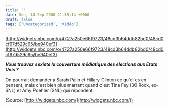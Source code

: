 ```yaml
---
title: ''
date: Sun, 14 Sep 2008 21:38:14 +0000
draft: false
tags: ['Uncategorized', 'Vidéo']
---
```


[http://widgets.nbc.com/o/4727a250e66f9723/48cd3b64ddb82bd0/48cd0cf97d529c95/be940ef3](http://widgets.nbc.com/o/4727a250e66f9723/48cd3b64ddb82bd0/48cd0cf97d529c95/be940ef3)

**_Vous trouvez sexiste la couverture médiatique des élections aux Etats Unis ?_**

On pourrait demander à Sarah Palin et Hillary Clinton ce qu'elles en pensent, mais c'est bien plus marrant quand c'est Tina Fey (30 Rock, ex-SNL) et Amy Poehler (SNL) qui répondent.

(Source: [http://widgets.nbc.com/](http://widgets.nbc.com/))